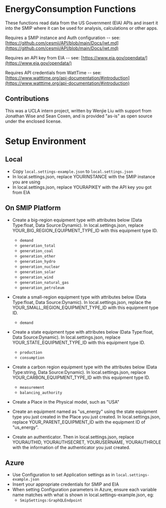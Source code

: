 ﻿# EnergyConsumption Functions

These functions read data from the US Government (EIA) APIs and insert it into the SMIP where it can be used for analysis, calculations or other apps.

Requires a SMIP instance and Auth configuration -- see: [https://github.com/cesmii/API/blob/main/Docs/jwt.md](https://github.com/cesmii/API/blob/main/Docs/jwt.md)

Requires an API key from EIA -- see: [https://www.eia.gov/opendata/](https://www.eia.gov/opendata/)

Requires API credentials from WattTime -- see: [https://www.watttime.org/api-documentation/#introduction](https://www.watttime.org/api-documentation/#introduction)

## Contributions

This was a UCLA intern project, written by Wenjie Liu with support from Jonathan Wise and Sean Coxen, and is provided "as-is" as open source under the enclosed license.

# Setup Environment

## Local

- Copy `local.settings-example.json` to `local.settings.json`
- In local.settings.json, replace YOURINSTANCE with the SMIP instance you are using
- In local.settings.json, replace YOURAPIKEY with the API key you got from EIA

## On SMIP Platform

- Create a big-region equipment type with attributes below (Data Type:float, Data Source:Dynamic). In local.settings.json, replace YOUR_BIG_REGION_EQUIPMENT_TYPE_ID with this equipment type ID.
	+ `demand`
	+ `generation_total`
	+ `generation_coal`
	+ `generation_other`
	+ `generation_hydro`
	+ `generation_nuclear`
	+ `generation_solar`
	+ `generation_wind`
	+ `generation_natural_gas`
	+ `generation_petroleum`

- Create a small-region equipment type with attributes below (Data Type:float, Data Source:Dynamic). In local.settings.json, replace the YOUR_SMALL_REGION_EQUIPMENT_TYPE_ID with this equipment type ID.
	+ `demand`

- Create a state equipment type with attributes below (Data Type:float, Data Source:Dynamic). In local.settings.json, replace YOUR_STATE_EQUIPMENT_TYPE_ID with this equipment type ID.
	+ `production`
	+ `consumption`

- Create a carbon region equipment type with the attributes below (Data Type:string, Data Source:Dynamic). In local.settings.json, replace YOUR_CARBON_EQUIPMENT_TYPE_ID with this equipment type ID.
	+ `measurement`
	+ `balancing_authority`

- Create a Place in the Physical model, such as "USA"

- Create an equipment named as "us_energy" using the state equipment type you just created in the Place you just created. In local.settings.json, replace YOUR_PARENT_EQUIPMENT_ID with the equipment ID of "us_energy".

- Create an authenticator. Then in local.settings.json, replace YOURAUTHID, YOURAUTHSECRET, YOURUSERNAME, YOURAUTHROLE with the information of the authenticator you just created.

## Azure

- Use Configuration to set Application settings as in `local.settings-example.json`
- Insert your appropriate credentials for SMIP and EIA
- When setting Configuration parameters in Azure, ensure each variable name matches with what is shown in local.settings-example.json, eg:
	+ `SmipSettings:GraphQLEndpoint`
